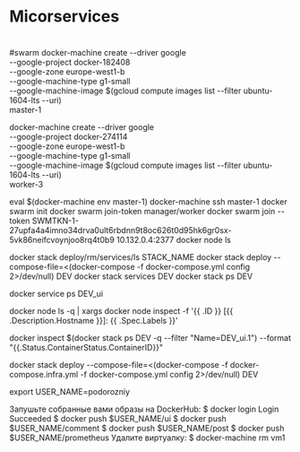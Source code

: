 # Micorservices
#
#swarm
docker-machine create --driver google \
   --google-project  docker-182408  \
   --google-zone europe-west1-b \
   --google-machine-type g1-small \
   --google-machine-image $(gcloud compute images list --filter ubuntu-1604-lts --uri) \
   master-1

docker-machine create --driver google \
   --google-project  docker-274114  \
   --google-zone europe-west1-b \
   --google-machine-type g1-small \
   --google-machine-image $(gcloud compute images list --filter ubuntu-1604-lts --uri) \
   worker-3

eval $(docker-machine env master-1)
docker-machine ssh master-1
docker swarm init
   docker swarm join-token manager/worker
docker swarm join --token SWMTKN-1-27upfa4a4imno34drva0ult6rbdnn9t8oc626t0d95hk6gr0sx-5vk86neifcvoynjoo8rq4t0b9 10.132.0.4:2377
docker node ls

docker stack deploy/rm/services/ls STACK_NAME
docker stack deploy --compose-file=<(docker-compose -f docker-compose.yml config 2>/dev/null) DEV
docker stack services DEV
docker stack ps DEV

docker service ps DEV_ui

docker node ls -q | xargs docker node inspect  -f '{{ .ID }} [{{ .Description.Hostname }}]: {{ .Spec.Labels }}'

docker inspect $(docker stack ps DEV -q --filter "Name=DEV_ui.1") --format "{{.Status.ContainerStatus.ContainerID}}"

docker stack deploy --compose-file=<(docker-compose -f docker-compose.infra.yml -f docker-compose.yml config 2>/dev/null)  DEV

export USER_NAME=podorozniy

Запушьте собранные вами образы на DockerHub:
$ docker login
Login Succeeded
$ docker push $USER_NAME/ui
$ docker push $USER_NAME/comment
$ docker push $USER_NAME/post
$ docker push $USER_NAME/prometheus
Удалите виртуалку:
$ docker-machine rm vm1
